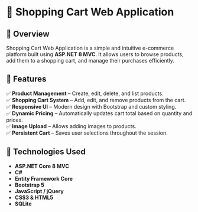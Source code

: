 # 🛒 Shopping Cart Web Application

## 📌 Overview
Shopping Cart Web Application is a simple and intuitive e-commerce platform built using **ASP.NET 8 MVC**. It allows users to browse products, add them to a shopping cart, and manage their purchases efficiently.

## 🎯 Features
✅ **Product Management** – Create, edit, delete, and list products.  
✅ **Shopping Cart System** – Add, edit, and remove products from the cart.  
✅ **Responsive UI** – Modern design with Bootstrap and custom styling.  
✅ **Dynamic Pricing** – Automatically updates cart total based on quantity and prices.  
✅ **Image Upload** – Allows adding images to products.  
✅ **Persistent Cart** – Saves user selections throughout the session.  

## 🚀 Technologies Used
- **ASP.NET Core 8 MVC**
- **C#**
- **Entity Framework Core**
- **Bootstrap 5**
- **JavaScript / jQuery**
- **CSS3 & HTML5**
- **SQLite**
